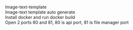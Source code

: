 Image-text-template </br>
Image-text template auto generate </br>
Install docker and run docker build </br>
Open 2 ports 80 and 81, 80 is api port, 81 is file manager port </br>